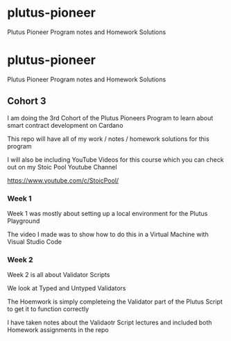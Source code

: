 # plutus-pioneer
Plutus Pioneer Program notes and Homework Solutions

# plutus-pioneer
Plutus Pioneer Program notes and Homework Solutions

## Cohort 3

I am doing the 3rd Cohort of the Plutus Pioneers Program to learn about smart contract development on Cardano

This repo will have all of my work / notes / homework solutions for this program

I will also be including YouTube Videos for this course which you can check out on my Stoic Pool Youtube Channel

https://www.youtube.com/c/StoicPool/

### Week 1

Week 1 was mostly about setting up a local environment for the Plutus Playground

The video I made was to show how to do this in a Virtual Machine with Visual Studio Code

### Week 2

Week 2 is all about Validator Scripts

We look at Typed and Untyped Validators

The Hoemwork is simply completeing the Validator part of the Plutus Script to get it to function correctly

I have taken notes about the Validaotr Script lectures and included both Homework assignments in the repo

